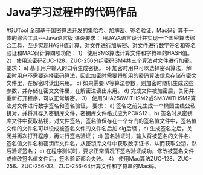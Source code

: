 # Java学习过程中的代码作品

#GUTool 全部基于国密算法开发的集哈希、加解密、签名验证、Mac码计算于一体的综合工具---Java语言版
课设要求： 用JAVA语言设计并实现一个国密算法综合工具，至少实现HASH值计算、对文件进行加解密、对文件进行数字签名和签名验证和MAC码计算四项功能： 
1） 使用SM3算法计算文件和字符串的HASH值。 
2） 使用流密码ZUC-128、ZUC-256分组密码SM4共三个算法对文件进行加密。
  要求： 
  a) 基于用户输入的口令生成密钥。 
  b) 加密时用户可以选择密码算法，解密时用户不需要选择密码算法，因此加密时需要将所用的密码算法信息存储在密文文件里，在解密时读出来用。 
  c) 如果需要IV等算法参数，则加密时随机生成这些参数，并存储在密文文件里，在解密进读出来用。 
  d) 完成文件被加密后，关闭并重新打开程序，可以正常解密。 
3） 使用SHA256WITHSM2或SM3WITHSM2算法对文件进行数字签名和签名验证，
  要求： 
  a) 签名之前先生成一个椭圆曲线公私钥对，并将其存入密钥库文件，密钥库文件格式应为PCKS12； 
  b) 签名时从密钥库文件中获取私钥，对文件签名，签名值保存在一个专门的签名值文件中，签名值文件的文件名可以设成被签名文件的文件名后加.sig后缀； 
  c) 生成签名之后，关闭并再次打开程序，再进行签名验证； 
  d) 签名验证时，输入将被签名的文件名、签名值文件名和密钥库文件名，从密钥库文件中获取数字证书，从而获取公钥，然后验证签名； 
  e) 在程序测试时，要求正常情况下签名验证成功，修改被签名文件或修改签名值文件后，签名验证都会失败。 
4） 使用Mac算法ZUC-128、ZUC-256、ZUC-256-32、ZUC-256-64计算文件和字符串的Mac码。

